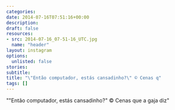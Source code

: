 ```yaml
---
categories:
date: 2014-07-16T07:51:16+00:00
description:
draft: false
resources:
- src: 2014-07-16_07-51-16_UTC.jpg
  name: "header"
layout: instagram
options:
  unlisted: false
stories:
subtitle:
title: "\"Então computador, estás cansadinho?\" © Cenas q"
tags: []
---
```


"\"Então computador, estás cansadinho?\" © Cenas que a gaja diz"
